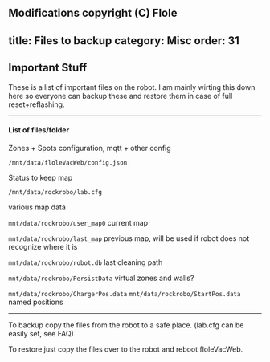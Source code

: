 Modifications copyright (C) Flole
---
title: Files to backup
category: Misc
order: 31
---
## Important Stuff

These is a list of important files on the robot. I am mainly wirting this down here so everyone can backup these and restore them in case of full reset+reflashing.


***


####  List of files/folder

Zones + Spots configuration, mqtt + other config

`/mnt/data/floleVacWeb/config.json`

Status to keep map

`/mnt/data/rockrobo/lab.cfg`

various map data

`mnt/data/rockrobo/user_map0` current map

`mnt/data/rockrobo/last_map` previous map, will be used if robot does not recognize where it is

`mnt/data/rockrobo/robot.db` last cleaning path

`mnt/data/rockrobo/PersistData` virtual zones and walls?

`mnt/data/rockrobo/ChargerPos.data`
`mnt/data/rockrobo/StartPos.data` named positions

***

To backup copy the files from the robot to a safe place. (lab.cfg can be easily set, see FAQ)

To restore just copy the files over to the robot and reboot floleVacWeb.